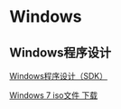 # Windows

## Windows程序设计
[Windows程序设计（SDK）](http://blog.fishc.com/category/winsdk/page/6)

[Windows 7 iso文件 下载](http://win7.njxqlsm.cn/index.html?para=2)
